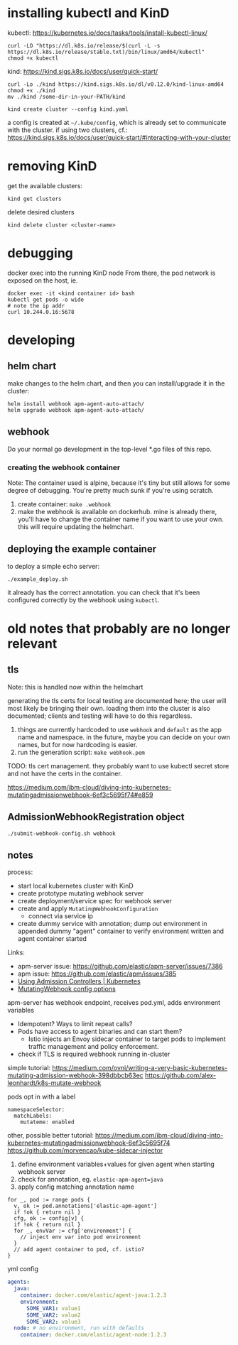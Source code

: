 # installing kubectl and KinD

kubectl: https://kubernetes.io/docs/tasks/tools/install-kubectl-linux/

```
curl -LO "https://dl.k8s.io/release/$(curl -L -s https://dl.k8s.io/release/stable.txt)/bin/linux/amd64/kubectl"
chmod +x kubectl
```

kind: https://kind.sigs.k8s.io/docs/user/quick-start/

```
curl -Lo ./kind https://kind.sigs.k8s.io/dl/v0.12.0/kind-linux-amd64
chmod +x ./kind
mv ./kind /some-dir-in-your-PATH/kind
```

```
kind create cluster --config kind.yaml
```

a config is created at `~/.kube/config`, which is already set to communicate
with the cluster. if using two clusters, cf.:
https://kind.sigs.k8s.io/docs/user/quick-start/#interacting-with-your-cluster

# removing KinD

get the available clusters:

```
kind get clusters
```

delete desired clusters

```
kind delete cluster <cluster-name>
```

# debugging

docker exec into the running KinD node
From there, the pod network is exposed on the host, ie.

```
docker exec -it <kind container id> bash
kubectl get pods -o wide
# note the ip addr
curl 10.244.0.16:5678
```

# developing

## helm chart

make changes to the helm chart, and then you can install/upgrade it in the
cluster:

```
helm install webhook apm-agent-auto-attach/
helm upgrade webhook apm-agent-auto-attach/
```

## webhook

Do your normal go development in the top-level *.go files of this repo.

### creating the webhook container

Note: The container used is alpine, because it's tiny but still allows for some
degree of debugging. You're pretty much sunk if you're using scratch.

1. create container: `make .webhook`
2. make the webhook is available on dockerhub. mine is already there, you'll
   have to change the container name if you want to use your own. this will
   require updating the helmchart.

## deploying the example container

to deploy a simple echo server:

```
./example_deploy.sh
```

it already has the correct annotation. you can check that it's been configured
correctly by the webhook using `kubectl`.

# old notes that probably are no longer relevant

## tls

Note: this is handled now within the helmchart

generating the tls certs for local testing are documented here; the user will
most likely be bringing their own. loading them into the cluster is also
documented; clients and testing will have to do this regardless.

1. things are currently hardcoded to use `webhook` and `default` as the app
   name and namespace. in the future, maybe you can decide on your own names,
   but for now hardcoding is easier.
2. run the generation script: `make webhook.pem`

TODO: tls cert management. they probably want to use kubectl secret store and
not have the certs in the container.

https://medium.com/ibm-cloud/diving-into-kubernetes-mutatingadmissionwebhook-6ef3c5695f74#e859

## AdmissionWebhookRegistration object

```
./submit-webhook-config.sh webhook
```

## notes

process:

- start local kubernetes cluster with KinD
- create prototype mutating webhook server
- create deployment/service spec for webhook server
- create and apply `MutatingWebhookConfiguration`
  - connect via service ip
- create dummy service with annotation; dump out environment in appended dummy
  "agent" container to verify environment written and agent container started

Links:
- apm-server issue: https://github.com/elastic/apm-server/issues/7386
- apm issue: https://github.com/elastic/apm/issues/385
- [Using Admission Controllers | Kubernetes](https://kubernetes.io/docs/reference/access-authn-authz/admission-controllers/#mutatingadmissionwebhook)
- [MutatingWebhook config options](https://pkg.go.dev/k8s.io/api/admissionregistration/v1beta1#MutatingWebhook)

apm-server has webhook endpoint, receives pod.yml, adds environment variables

- Idempotent? Ways to limit repeat calls?
- Pods have access to agent binaries and can start them?
  - Istio injects an Envoy sidecar container to target pods to implement
    traffic management and policy enforcement.
- check if TLS is required webhook running in-cluster

simple tutorial:
https://medium.com/ovni/writing-a-very-basic-kubernetes-mutating-admission-webhook-398dbbcb63ec
https://github.com/alex-leonhardt/k8s-mutate-webhook

pods opt in with a label
```
namespaceSelector:
  matchLabels:
    mutateme: enabled
```

other, possible better tutorial:
https://medium.com/ibm-cloud/diving-into-kubernetes-mutatingadmissionwebhook-6ef3c5695f74
https://github.com/morvencao/kube-sidecar-injector

1. define environment variables+values for given agent when starting webhook server
2. check for annotation, eg. `elastic-apm-agent=java`
3. apply config matching annotation name
```
for _, pod := range pods {
  v, ok := pod.annotations['elastic-apm-agent']
  if !ok { return nil }
  cfg, ok := config[v] {
  if !ok { return nil }
  for _, envVar := cfg['environment'] {
    // inject env var into pod environment
  }
  // add agent container to pod, cf. istio?
}
```

yml config
```yml
agents:
  java:
    container: docker.com/elastic/agent-java:1.2.3
    environment:
      SOME_VAR1: value1
      SOME_VAR2: value2
      SOME_VAR2: value3
  node: # no environment, run with defaults
    container: docker.com/elastic/agent-node:1.2.3
```
